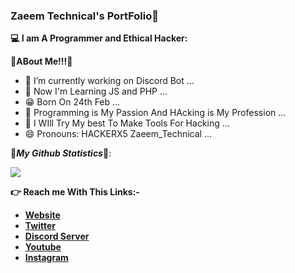 ### Zaeem Technical's PortFolio👋

**💻 I am A Programmer and Ethical Hacker:**


**🌟ABout Me!!!🌟**

- 🔭 I’m currently working on Discord Bot ...
- 🌱 Now I'm Learning JS and PHP ...
- 😁 Born On 24th Feb ...
- 🤔 Programming is My Passion And HAcking is My Profession ...
- 💬 I WIll Try My best To Make Tools For Hacking  ...
- 😄 Pronouns: HACKERX5 Zaeem_Technical ...

🌟***My Github Statistics***🌟:

<img src="https://github-readme-stats.vercel.app/api?username=Zaeem20&&show_icons=true&title_color=ffdf00&icon_color=bb2acf&text_color=daf7dc&bg_color=151515">

**👉 Reach me With This Links:-**

- [**Website**](https://www.zaeemtechnical.ml)
- [**Twitter**](https://twitter.com/TechnicalZaeem)
- [**Discord Server**](https://discord.gg/RckwnfQfTT)
- [**Youtube**](https://www.youtube.com/c/ZaeemTechnical)
- [**Instagram**](https://www.instagram.com/zaeem_technical19)
